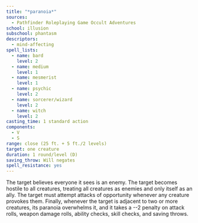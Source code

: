 ```yaml
---
title: "*paranoia*"
sources:
  - Pathfinder Roleplaying Game Occult Adventures
school: illusion
subschool: phantasm
descriptors:
  - mind-affecting
spell_lists:
  - name: bard
    level: 2
  - name: medium
    level: 1
  - name: mesmerist
    level: 1
  - name: psychic
    level: 2
  - name: sorcerer/wizard
    level: 2
  - name: witch
    level: 2
casting_time: 1 standard action
components:
  - V
  - S
range: close (25 ft. + 5 ft./2 levels)
target: one creature
duration: 1 round/level (D)
saving_throw: Will negates
spell_resistance: yes
---
```


The target believes everyone it sees is an enemy. The target becomes hostile to all creatures, treating all creatures as enemies and only itself as an ally. The target must attempt attacks of opportunity whenever any creature provokes them. Finally, whenever the target is adjacent to two or more creatures, its paranoia overwhelms it, and it takes a --2 penalty on attack rolls, weapon damage rolls, ability checks, skill checks, and saving throws.
